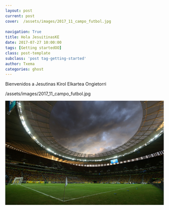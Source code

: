 ```yaml
---
layout: post
current: post
cover:  /assets/images/2017_11_campo_futbol.jpg

navigation: True
title: Hola JesuitinasKE
date: 2017-07-27 10:00:00
tags: [Getting startedOO]
class: post-template
subclass: 'post tag-getting-started'
author: Txema
categories: ghost
---
```


Bienvenidos a Jesutinas Kirol Elkartea Ongietorri

/assets/images/2017_11_campo_futbol.jpg

![Image description](/assets/images/2017_11_campo_futbol.jpg)
